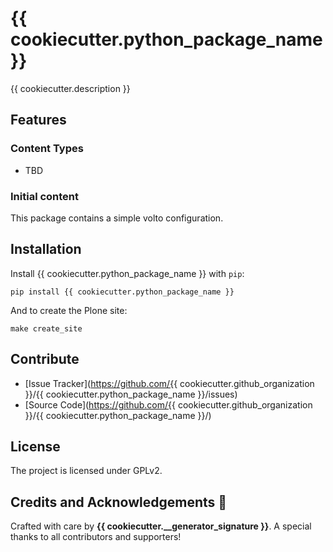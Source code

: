 # {{ cookiecutter.python_package_name }}

{{ cookiecutter.description }}

## Features

### Content Types

- TBD

### Initial content

This package contains a simple volto configuration.

## Installation

Install {{ cookiecutter.python_package_name }} with `pip`:

```shell
pip install {{ cookiecutter.python_package_name }}
```
And to create the Plone site:

```shell
make create_site
```

## Contribute

- [Issue Tracker](https://github.com/{{ cookiecutter.github_organization }}/{{ cookiecutter.python_package_name }}/issues)
- [Source Code](https://github.com/{{ cookiecutter.github_organization }}/{{ cookiecutter.python_package_name }}/)

## License

The project is licensed under GPLv2.

## Credits and Acknowledgements 🙏

Crafted with care by **{{ cookiecutter.__generator_signature }}**. A special thanks to all contributors and supporters!
